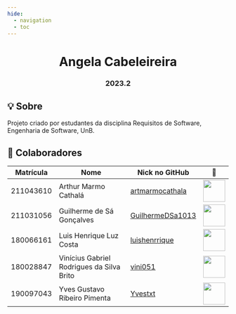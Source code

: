 ```yaml
---
hide:
  - navigation
  - toc
---
```


<h1 align="center"> Angela Cabeleireira </h1>
<h3 align="center"> 2023.2 </h3>

## 💡 Sobre

Projeto criado por estudantes da disciplina Requisitos de Software, Engenharia de Software, UnB.

## 👥 Colaboradores

| Matrícula | Nome                                      | Nick no GitHub                                          |                                    📸                                     |
| :-------: | ----------------------------------------- | ------------------------------------------------------- | :-----------------------------------------------------------------------: |
| 211043610 | Arthur Marmo Cathalá                      | [artmarmocathala](https://github.com/artmarmocathala)   | <img src="https://avatars.githubusercontent.com/u/41844192?v=4" width=50> |
| 211031056 | Guilherme de Sá Gonçalves                 | [GuilhermeDSa1013](https://github.com/GuilhermeDSa1013) | <img src="https://avatars.githubusercontent.com/u/92813703?v=4" width=50> |
| 180066161 | Luis Henrique Luz Costa                   | [luishenrrique](https://github.com/luishenrrique)       | <img src="https://avatars.githubusercontent.com/u/40144816?v=4" width=50> |
| 180028847 | Vinícius Gabriel Rodrigues da Silva Brito | [vini051](https://github.com/vini051)                   | <img src="https://avatars.githubusercontent.com/u/60819460?v=4" width=50> |
| 190097043 | Yves Gustavo Ribeiro Pimenta              | [Yvestxt](https://github.com/Yvestxt)                   | <img src="https://avatars.githubusercontent.com/u/73966483?v=4" width=50> |
